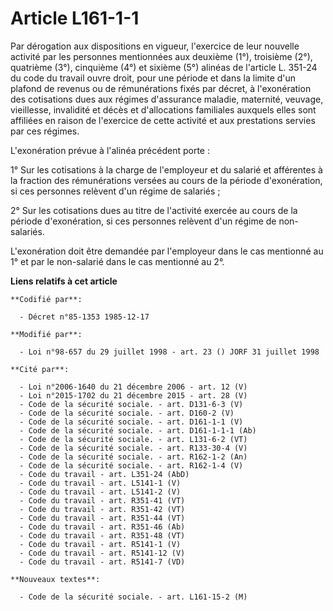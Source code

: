 # Article L161-1-1

Par dérogation aux dispositions en vigueur, l'exercice de leur nouvelle activité par les personnes mentionnées aux deuxième
(1°), troisième (2°), quatrième (3°), cinquième (4°) et sixième (5°) alinéas de l'article L. 351-24 du code du travail ouvre
droit, pour une période et dans la limite d'un plafond de revenus ou de rémunérations fixés par décret, à l'exonération des
cotisations dues aux régimes d'assurance maladie, maternité, veuvage, vieillesse, invalidité et décès et d'allocations
familiales auxquels elles sont affiliées en raison de l'exercice de cette activité et aux prestations servies par ces
régimes.

L'exonération prévue à l'alinéa précédent porte :

1° Sur les cotisations à la charge de l'employeur et du salarié et afférentes à la fraction des rémunérations versées au
cours de la période d'exonération, si ces personnes relèvent d'un régime de salariés ;

2° Sur les cotisations dues au titre de l'activité exercée au cours de la période d'exonération, si ces personnes relèvent
d'un régime de non-salariés.

L'exonération doit être demandée par l'employeur dans le cas mentionné au 1° et par le non-salarié dans le cas mentionné au
2°.

**Liens relatifs à cet article**

	**Codifié par**:

	  - Décret n°85-1353 1985-12-17

	**Modifié par**:

	  - Loi n°98-657 du 29 juillet 1998 - art. 23 () JORF 31 juillet 1998

	**Cité par**:

	  - Loi n°2006-1640 du 21 décembre 2006 - art. 12 (V)
	  - Loi n°2015-1702 du 21 décembre 2015 - art. 28 (V)
	  - Code de la sécurité sociale. - art. D131-6-3 (V)
	  - Code de la sécurité sociale. - art. D160-2 (V)
	  - Code de la sécurité sociale. - art. D161-1-1 (V)
	  - Code de la sécurité sociale. - art. D161-1-1-1 (Ab)
	  - Code de la sécurité sociale. - art. L131-6-2 (VT)
	  - Code de la sécurité sociale. - art. R133-30-4 (V)
	  - Code de la sécurité sociale. - art. R162-1-2 (An)
	  - Code de la sécurité sociale. - art. R162-1-4 (V)
	  - Code du travail - art. L351-24 (AbD)
	  - Code du travail - art. L5141-1 (V)
	  - Code du travail - art. L5141-2 (V)
	  - Code du travail - art. R351-41 (VT)
	  - Code du travail - art. R351-42 (VT)
	  - Code du travail - art. R351-44 (VT)
	  - Code du travail - art. R351-46 (Ab)
	  - Code du travail - art. R351-48 (VT)
	  - Code du travail - art. R5141-1 (V)
	  - Code du travail - art. R5141-12 (V)
	  - Code du travail - art. R5141-7 (VD)

	**Nouveaux textes**:

	  - Code de la sécurité sociale. - art. L161-15-2 (M)
